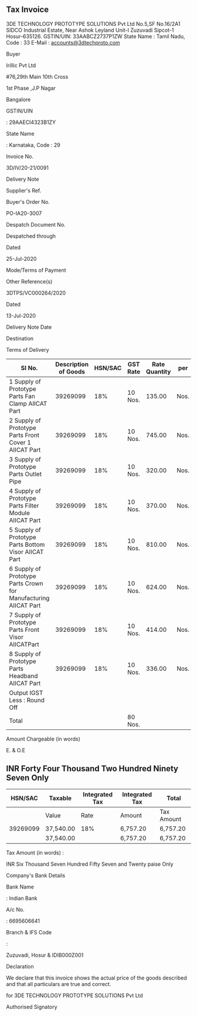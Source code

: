 ## Tax Invoice

<!-- image -->

3DE TECHNOLOGY PROTOTYPE SOLUTIONS Pvt Ltd No.5,SF No.16/2A1 SIDCO Industrial Estate, Near Ashok  Leyland Unit-I Zuzuvadi Sipcot-1 Hosur-635126. GSTIN/UIN: 33AABCZ2737P1ZW State Name :  Tamil Nadu, Code : 33 E-Mail : accounts@3dtechproto.com

Buyer

Irillic Pvt Ltd

#76,29th Main 10th Cross

1st Phase ,J.P Nagar

Bangalore

GSTIN/UIN

: 29AAECI4323B1ZY

State Name

: Karnataka, Code : 29

Invoice No.

3D/IV/20-21/0091

Delivery Note

Supplier's Ref.

Buyer's Order No.

PO-IA20-3007

Despatch Document No.

Despatched through

Dated

25-Jul-2020

Mode/Terms of Payment

Other Reference(s)

3DTPS/VC000264/2020

Dated

13-Jul-2020

Delivery Note Date

Destination

Terms of Delivery

| Sl No.                                                          | Description of Goods   | HSN/SAC   | GST Rate   | Rate Quantity   | per   | Amount                     |
|-----------------------------------------------------------------|------------------------|-----------|------------|-----------------|-------|----------------------------|
| 1 Supply of Prototype Parts Fan Clamp AIICAT Part               | 39269099               | 18%       | 10 Nos.    | 135.00          | Nos.  | 1,350.00                   |
| 2 Supply of Prototype Parts Front Cover 1 AIICAT Part           | 39269099               | 18%       | 10 Nos.    | 745.00          | Nos.  | 7,450.00                   |
| 3 Supply of Prototype Parts Outlet Pipe                         | 39269099               | 18%       | 10 Nos.    | 320.00          | Nos.  | 3,200.00                   |
| 4 Supply of Prototype Parts Filter Module AIICAT Part           | 39269099               | 18%       | 10 Nos.    | 370.00          | Nos.  | 3,700.00                   |
| 5 Supply of Prototype Parts Bottom Visor AIICAT Part            | 39269099               | 18%       | 10 Nos.    | 810.00          | Nos.  | 8,100.00                   |
| 6 Supply of Prototype Parts Crown for Manufacturing AIICAT Part | 39269099               | 18%       | 10 Nos.    | 624.00          | Nos.  | 6,240.00                   |
| 7 Supply of Prototype Parts Front Visor AIICATPart              | 39269099               | 18%       | 10 Nos.    | 414.00          | Nos.  | 4,140.00                   |
| 8 Supply of Prototype Parts Headband AIICAT Part                | 39269099               | 18%       | 10 Nos.    | 336.00          | Nos.  | 3,360.00                   |
| Output IGST Less : Round Off                                    |                        |           |            |                 |       | 37,540.00 6,757.20 (-)0.20 |
| Total                                                           |                        |           | 80 Nos.    |                 |       | ī 44,297.00                |

Amount Chargeable (in words)

E. &amp; O.E

## INR Forty Four Thousand Two Hundred Ninety Seven Only

| HSN/SAC   | Taxable   | Integrated Tax   | Integrated Tax   | Total      |
|-----------|-----------|------------------|------------------|------------|
|           | Value     | Rate             | Amount           | Tax Amount |
| 39269099  | 37,540.00 | 18%              | 6,757.20         | 6,757.20   |
|           | 37,540.00 |                  | 6,757.20         | 6,757.20   |

Tax Amount (in words)  :

INR Six Thousand Seven Hundred Fifty Seven and Twenty paise Only

Company's Bank Details

Bank Name

: Indian Bank

A/c No.

: 6695606641

Branch &amp; IFS Code

:

Zuzuvadi, Hosur &amp; IDIB000Z001

Declaration

We declare that this invoice shows the actual price of the goods described and that all particulars are true and correct.

for 3DE TECHNOLOGY PROTOTYPE SOLUTIONS Pvt Ltd

Authorised Signatory